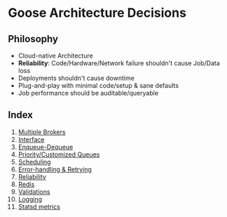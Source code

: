 Goose Architecture Decisions
==========

Philosophy
----------
- Cloud-native Architecture
- **Reliability**: Code/Hardware/Network failure shouldn't cause Job/Data loss
- Deployments shouldn't cause downtime
- Plug-and-play with minimal code/setup & sane defaults
- Job performance should be auditable/queryable

Index
----------

1. [Multiple Brokers](https://github.com/nilenso/goose/blob/main/architecture-decisions/pages/multiple-brokers.md)
1. [Interface](https://github.com/nilenso/goose/blob/main/architecture-decisions/pages/interface.md)
1. [Enqueue-Dequeue](https://github.com/nilenso/goose/blob/main/architecture-decisions/pages/enqueue-dequeue.md)
1. [Priority/Customized Queues](https://github.com/nilenso/goose/blob/main/architecture-decisions/pages/priority-queues.md)
1. [Scheduling](https://github.com/nilenso/goose/blob/main/architecture-decisions/pages/scheduling.md)
1. [Error-handling & Retrying](https://github.com/nilenso/goose/blob/main/architecture-decisions/pages/error-handling.md)
1. [Reliability](https://github.com/nilenso/goose/blob/main/architecture-decisions/pages/reliability.md)
1. [Redis](https://github.com/nilenso/goose/blob/main/architecture-decisions/pages/redis.md)
1. [Validations](https://github.com/nilenso/goose/blob/main/architecture-decisions/pages/validations.md)
1. [Logging](https://github.com/nilenso/goose/blob/main/architecture-decisions/pages/logging.md)
1. [Statsd metrics](https://github.com/nilenso/goose/blob/main/architecture-decisions/pages/statsd-metrics.md)

